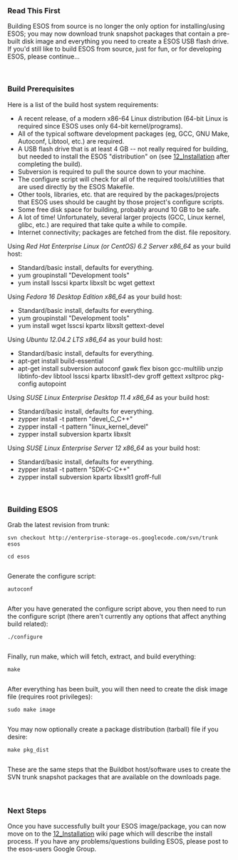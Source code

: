### Read This First ###
Building ESOS from source is no longer the only option for installing/using ESOS; you may now download trunk snapshot packages that contain a pre-built disk image and everything you need to create a ESOS USB flash drive. If you'd still like to build ESOS from source, just for fun, or for developing ESOS, please continue...

<br>

<h3>Build Prerequisites</h3>
Here is a list of the build host system requirements:<br>
<ul><li>A recent release, of a modern x86-64 Linux distribution (64-bit Linux is required since ESOS uses only 64-bit kernel/programs).<br>
</li><li>All of the typical software development packages (eg, GCC, GNU Make, Autoconf, Libtool, etc.) are required.<br>
</li><li>A USB flash drive that is at least 4 GB -- not really required for building, but needed to install the ESOS "distribution" on (see <a href='12_Installation.md'>12_Installation</a> after completing the build).<br>
</li><li>Subversion is required to pull the source down to your machine.<br>
</li><li>The configure script will check for all of the required tools/utilities that are used directly by the ESOS Makefile.<br>
</li><li>Other tools, libraries, etc. that are required by the packages/projects that ESOS uses should be caught by those project's configure scripts.<br>
</li><li>Some free disk space for building, probably around 10 GB to be safe.<br>
</li><li>A lot of time! Unfortunately, several larger projects (GCC, Linux kernel, glibc, etc.) are required that take quite a while to compile.<br>
</li><li>Internet connectivity; packages are fetched from the dist. file repository.</li></ul>

Using <i>Red Hat Enterprise Linux (or CentOS) 6.2 Server x86_64</i> as your build host:<br>
<ul><li>Standard/basic install, defaults for everything.<br>
</li><li>yum groupinstall "Development tools"<br>
</li><li>yum install lsscsi kpartx libxslt bc wget gettext</li></ul>

Using <i>Fedora 16 Desktop Edition x86_64</i> as your build host:<br>
<ul><li>Standard/basic install, defaults for everything.<br>
</li><li>yum groupinstall "Development tools"<br>
</li><li>yum install wget lsscsi kpartx libxslt gettext-devel</li></ul>

Using <i>Ubuntu 12.04.2 LTS x86_64</i> as your build host:<br>
<ul><li>Standard/basic install, defaults for everything.<br>
</li><li>apt-get install build-essential<br>
</li><li>apt-get install subversion autoconf gawk flex bison gcc-multilib unzip libtinfo-dev libtool lsscsi kpartx libxslt1-dev groff gettext xsltproc pkg-config autopoint</li></ul>

Using <i>SUSE Linux Enterprise Desktop 11.4 x86_64</i> as your build host:<br>
<ul><li>Standard/basic install, defaults for everything.<br>
</li><li>zypper install -t pattern "devel_C_C++"<br>
</li><li>zypper install -t pattern "linux_kernel_devel"<br>
</li><li>zypper install subversion kpartx libxslt</li></ul>

Using <i>SUSE Linux Enterprise Server 12 x86_64</i> as your build host:<br>
<ul><li>Standard/basic install, defaults for everything.<br>
</li><li>zypper install -t pattern "SDK-C-C++"<br>
</li><li>zypper install subversion kpartx libxslt1 groff-full</li></ul>

<br>

<h3>Building ESOS</h3>
Grab the latest revision from trunk:<br>
<pre><code>svn checkout http://enterprise-storage-os.googlecode.com/svn/trunk esos<br>
cd esos<br>
</code></pre>

Generate the configure script:<br>
<pre><code>autoconf<br>
</code></pre>

After you have generated the configure script above, you then need to run the configure script (there aren't currently any options that affect anything build related):<br>
<pre><code>./configure<br>
</code></pre>

Finally, run make, which will fetch, extract, and build everything:<br>
<pre><code>make<br>
</code></pre>

After everything has been built, you will then need to create the disk image file (requires root privileges):<br>
<pre><code>sudo make image<br>
</code></pre>

You may now optionally create a package distribution (tarball) file if you desire:<br>
<pre><code>make pkg_dist<br>
</code></pre>

These are the same steps that the Buildbot host/software uses to create the SVN trunk snapshot packages that are available on the downloads page.<br>
<br>
<br>

<h3>Next Steps</h3>
Once you have successfully built your ESOS image/package, you can now move on to the <a href='12_Installation.md'>12_Installation</a> wiki page which will describe the install process. If you have any problems/questions building ESOS, please post to the esos-users Google Group.